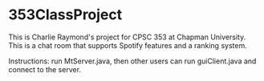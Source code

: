 # 353ClassProject
This is Charlie Raymond's project for CPSC 353 at Chapman University. This is a chat room that supports Spotify features
and a ranking system. 

Instructions: run MtServer.java, then other users can run guiClient.java and connect to the server. 

